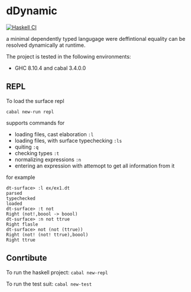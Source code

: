 # dDynamic
[![Haskell CI](https://github.com/marklemay/dDynamic/actions/workflows/haskell.yml/badge.svg)](https://github.com/marklemay/dDynamic/actions/workflows/haskell.yml)

a minimal dependently typed langugage were deffintional equality can be resolved dynamically at runtime.

The project is tested in the following environments:
- GHC 8.10.4 and cabal 3.4.0.0

## REPL

To load the surface repl
```
cabal new-run repl
```
supports commands for 
* loading files, cast elaboration `:l`
* loading files, with surface typechecking `:ls`
* quiting `:q`
* checking types `:t`
* normalizing expressions `:n`
* entering an expression with attemopt to get all information from it

for example
```
dt-surface> :l ex/ex1.dt
parsed
typechecked
loaded
dt-surface> :t not
Right (not!,boool -> boool)
dt-surface> :n not ttrue
Right flasle
dt-surface> not (not (ttrue))
Right (not! (not! ttrue),boool)
Right ttrue
```

## Conrtibute
To run the haskell project: ```cabal new-repl```

To run the test suit: ```cabal new-test```

